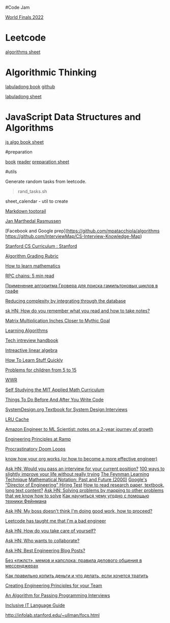 #Code Jam

[World Finals 2022](https://codingcompetitions.withgoogle.com/codejam/round/000000000087762e)
# Leetcode

[algorithms sheet](https://docs.google.com/spreadsheets/d/1aPNPu22ObKREMnXwxitnZsOa8Qke8Zd_QZMsGXk8TnY/edit#gid=0)

# Algorithmic Thinking

[labuladong book](https://labuladong.gitbook.io/algo-en/)
[github](https://github.com/labuladong/fucking-algorithm/tree/english)

[labuladong sheet](https://docs.google.com/spreadsheets/d/1AKbKvdRK6F_RAYlVR8qk0DjdVMN6pGWUE-e9ERVbFs0/edit#gid=0)

# JavaScript Data Structures and Algorithms

[js algo book sheet](https://docs.google.com/spreadsheets/d/1Pql9efNIkrdPm4MwzeUQOk6RvAYsheK3ve5FMvdRGe0/edit#gid=0)

#preparation

[book](https://www.amazon.com/How-Interview-Amazon-International-Professionals-ebook/dp/B07YRYN5XR)
[reader](https://read.amazon.com/)
[preparation sheet](https://docs.google.com/spreadsheets/d/1NQrCkcR_t3NoF67A6gblv8omhs6Gx38msPLJYL9tefM/edit#gid=0)

#utils

Generate random tasks from leetcode.
> rand_tasks.sh 

sheet_calendar - util to create


[Markdown tootorail](https://guides.github.com/features/mastering-markdown/)

[Jan Marthedal Rasmussen](https://janmr.com/blog/)

[Facebook and Google prep](https://github.com/mpatacchiola/algorithms
https://github.com/InterviewMap/CS-Interview-Knowledge-Map)

[Stanford CS Curriculum : Stanford](https://docs.google.com/spreadsheets/d/1zfw8nPvJeewxcFUBpKUKmAVE8PjnJI7H0CKimdQXxr0/htmlview)

[Algorithm Grading Rubric](https://docs.google.com/spreadsheets/d/1gy9cmPwNhZvola7kqnfY3DElk7PYrz2ARpaCODTp8Go/edit#gid=0)

[How to learn mathematics](http://www.geometry.org/tex/conc/mathlearn.html)

[RPC chains: 5 min read](https://orkhanscience.medium.com/rpc-chains-5-min-read-2b5c0f3886ba)

[Применение алгоритма Гровера для поиска гамильтоновых циклов в графе](https://habr.com/ru/post/587176/)


[Reducing complexity by integrating through the database](https://fauna.com/blog/reducing-complexity-by-integrating-through-the-database)

[sk HN: How do you remember what you read and how to take notes?](https://news.ycombinator.com/item?id=29602848)

[Matrix Multiplication Inches Closer to Mythic Goal](https://www.quantamagazine.org/mathematicians-inch-closer-to-matrix-multiplication-goal-20210323/)

[Learning Algorithms](https://www.oreilly.com/library/view/learning-algorithms/9781492091059/)

[Tech intreview handbook](https://techinterviewhandbook.org/introduction/)

[Intreactive linear algebra](https://textbooks.math.gatech.edu/ila/index.html)

[How To Learn Stuff Quickly](https://www.joshwcomeau.com/blog/how-to-learn-stuff-quickly/)

[Problems for children from 5 to 15](https://www.imaginary.org/sites/default/files/taskbook_arnold_en_0.pdf)

[WWR](https://weworkremotely.com/remote-jobs/search?term=C%23&button=)

[Self Studying the MIT Applied Math Curriculum](https://www.smallstepcap.com/)

[Things To Do Before And After You Write Code](https://somehowmanage.com/2021/09/05/things-to-do-before-and-after-you-write-code/)

[SystemDesign.org Textbook for System Design Interviews](https://docs.google.com/document/d/1pOarvQbjzLd9tz5ZuxktyrYsZ41mbWba5_LUeFj65lI/edit)

[LRU Cache](https://github.com/dboslee/lru)

[Amazon Engineer to ML Scientist: notes on a 2-year journey of growth](https://medium.com/@ardivekar/engineer-to-ml-scientist-notes-on-a-2-year-journey-of-growth-ed4d16d22044)

[Engineering Principles at Ramp](https://engineering.ramp.com/engineering-principles)

[Procrastinatory Doom Loops](https://brennancolberg.com/blog/procrastinatory-doom-loops)

[know how your org works (or how to become a more effective engineer)](https://copyconstruct.medium.com/know-how-your-org-works-or-how-to-become-a-more-effective-engineer-1a3287d1f58d)

[Ask HN: Would you pass an interview for your current position?](https://news.ycombinator.com/item?id=29825080)
[100 ways to slightly improve your life without really trying](https://www.theguardian.com/lifeandstyle/2022/jan/01/marginal-gains-100-ways-to-improve-your-life-without-really-trying)
[The Feynman Learning Technique](https://fs.blog/feynman-learning-technique/)
[Mathematical Notation: Past and Future (2000)](https://www.stephenwolfram.com/publications/mathematical-notation-past-future/)
[Google's "Director of Engineering" Hiring Test](http://www.gwan.com/blog/20160405.html)
[How to read research paper, textbook, long text content?](https://news.ycombinator.com/item?id=29851336)
[Ask HN: Solving problems by mapping to other problems that we know how to solve](https://news.ycombinator.com/item?id=29965282)
[Как научиться чему угодно с помощью техники Фейнмана](https://habr.com/ru/company/getmeit/blog/646085/)

[Ask HN: My boss doesn't think I'm doing good work, how to proceed?](https://news.ycombinator.com/item?id=29830770)

[Leetcode has taught me that I'm a bad engineer](https://news.ycombinator.com/item?id=29804607)

[Ask HN: How do you take care of yourself?](https://news.ycombinator.com/item?id=29754211)

[Ask HN: Who wants to collaborate?](https://news.ycombinator.com/item?id=29759115)

[Ask HN: Best Engineering Blog Posts?](https://news.ycombinator.com/item?id=29758396)

[Без «пжлст», мемов и капслока: правила делового общения в мессенджерах](https://www.forbes.ru/svoi-biznes/451031-bez-pzlst-memov-i-kapsloka-pravila-delovogo-obsenia-v-messendzerah)

[Как правильно копить деньги и что делать, если хочется тратить](https://www.forbes.ru/finansy/451331-kak-pravil-no-kopit-den-gi-i-cto-delat-esli-hocetsa-tratit)

[Creating Engineering Principles for your Team](https://thomasvds.com/creating-engineering-principles-for-your-team/)

[An Algorithm for Passing Programming Interviews](https://malisper.me/an-algorithm-for-passing-programming-interviews/)

[Inclusive IT Language Guide](https://www.oit.uci.edu/wp-content/uploads/Inclusive-Language-Guide.pdf)

http://infolab.stanford.edu/~ullman/focs.html